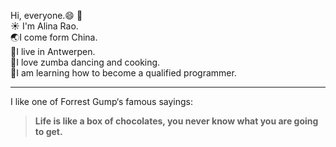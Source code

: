 Hi, everyone.:smile: :wave:  
:sunny: I'm Alina Rao.  
:earth_asia:I come form China.  
:cherry_blossom:I live in Antwerpen.  
:dolphin:I love zumba dancing and cooking.  
:hatching_chick:I am learning how to become a qualified programmer.

---
I like one of Forrest Gump‘s famous sayings:
>**Life is like a box of chocolates, you never know what you are going to get.**
